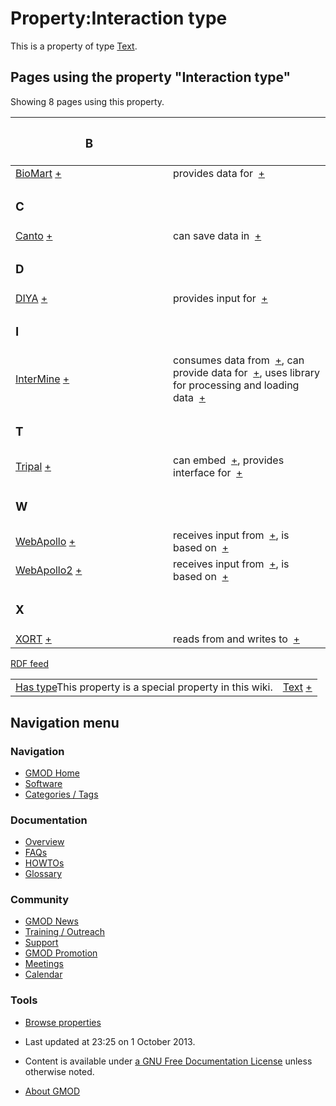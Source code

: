 



<span id="top"></span>




# <span dir="auto">Property:Interaction type</span>









This is a property of type
[Text](Special%3ATypes/Text "Special%3ATypes/Text").

  
<span id="SMWResults"></span>



## Pages using the property "Interaction type"

Showing 8 pages using this property.

<table style="width: 100%; ">
<colgroup>
<col style="width: 50%" />
<col style="width: 50%" />
</colgroup>
<thead>
<tr class="header">
<th class="smwpropname"><h3 id="b">B</h3></th>
<th></th>
</tr>
</thead>
<tbody>
<tr class="odd">
<td class="smwpropname"><a href="BioMart"
title="BioMart">BioMart</a> <span class="smwbrowse"><a
href="Special%3ABrowse/BioMart"
title="Special%3ABrowse/BioMart">+</a></span></td>
<td class="smwprops">provides data for  <span class="smwsearch"><a
href="Special%3ASearchByProperty/Interaction-20type/provides-20data-20for"
title="Special%3ASearchByProperty/Interaction-20type/provides-20data-20for">+</a></span></td>
</tr>
<tr class="even">
<td class="smwpropname"><h3 id="c">C</h3></td>
<td></td>
</tr>
<tr class="odd">
<td class="smwpropname"><a href="Canto" title="Canto">Canto</a> <span
class="smwbrowse"><a href="Special%3ABrowse/Canto"
title="Special%3ABrowse/Canto">+</a></span></td>
<td class="smwprops">can save data in  <span class="smwsearch"><a
href="Special%3ASearchByProperty/Interaction-20type/can-20save-20data-20in"
title="Special%3ASearchByProperty/Interaction-20type/can-20save-20data-20in">+</a></span></td>
</tr>
<tr class="even">
<td class="smwpropname"><h3 id="d">D</h3></td>
<td></td>
</tr>
<tr class="odd">
<td class="smwpropname"><a href="DIYA" title="DIYA">DIYA</a> <span
class="smwbrowse"><a href="Special%3ABrowse/DIYA"
title="Special%3ABrowse/DIYA">+</a></span></td>
<td class="smwprops">provides input for  <span class="smwsearch"><a
href="Special%3ASearchByProperty/Interaction-20type/provides-20input-20for"
title="Special%3ASearchByProperty/Interaction-20type/provides-20input-20for">+</a></span></td>
</tr>
<tr class="even">
<td class="smwpropname"><h3 id="i">I</h3></td>
<td></td>
</tr>
<tr class="odd">
<td class="smwpropname"><a href="InterMine"
title="InterMine">InterMine</a> <span class="smwbrowse"><a
href="Special%3ABrowse/InterMine"
title="Special%3ABrowse/InterMine">+</a></span></td>
<td class="smwprops">consumes data from  <span class="smwsearch"><a
href="Special%3ASearchByProperty/Interaction-20type/consumes-20data-20from"
title="Special%3ASearchByProperty/Interaction-20type/consumes-20data-20from">+</a></span>,
can provide data for  <span class="smwsearch"><a
href="Special%3ASearchByProperty/Interaction-20type/can-20provide-20data-20for"
title="Special%3ASearchByProperty/Interaction-20type/can-20provide-20data-20for">+</a></span>,
uses library for processing and loading data  <span class="smwsearch"><a
href="Special%3ASearchByProperty/Interaction-20type/uses-20library-20for-20processing-20and-20loading-20data"
title="Special%3ASearchByProperty/Interaction-20type/uses-20library-20for-20processing-20and-20loading-20data">+</a></span></td>
</tr>
<tr class="even">
<td class="smwpropname"><h3 id="t">T</h3></td>
<td></td>
</tr>
<tr class="odd">
<td class="smwpropname"><a href="Tripal.1"
title="Tripal">Tripal</a> <span class="smwbrowse"><a
href="Special%3ABrowse/Tripal"
title="Special%3ABrowse/Tripal">+</a></span></td>
<td class="smwprops">can embed  <span class="smwsearch"><a
href="Special%3ASearchByProperty/Interaction-20type/can-20embed"
title="Special%3ASearchByProperty/Interaction-20type/can-20embed">+</a></span>,
provides interface for  <span class="smwsearch"><a
href="Special%3ASearchByProperty/Interaction-20type/provides-20interface-20for"
title="Special%3ASearchByProperty/Interaction-20type/provides-20interface-20for">+</a></span></td>
</tr>
<tr class="even">
<td class="smwpropname"><h3 id="w">W</h3></td>
<td></td>
</tr>
<tr class="odd">
<td class="smwpropname"><a href="WebApollo.1"
title="WebApollo">WebApollo</a> <span class="smwbrowse"><a
href="Special%3ABrowse/WebApollo"
title="Special%3ABrowse/WebApollo">+</a></span></td>
<td class="smwprops">receives input from  <span class="smwsearch"><a
href="Special%3ASearchByProperty/Interaction-20type/receives-20input-20from"
title="Special%3ASearchByProperty/Interaction-20type/receives-20input-20from">+</a></span>,
is based on  <span class="smwsearch"><a
href="Special%3ASearchByProperty/Interaction-20type/is-20based-20on"
title="Special%3ASearchByProperty/Interaction-20type/is-20based-20on">+</a></span></td>
</tr>
<tr class="even">
<td class="smwpropname"><a href="WebApollo2"
title="WebApollo2">WebApollo2</a> <span class="smwbrowse"><a
href="Special%3ABrowse/WebApollo2"
title="Special%3ABrowse/WebApollo2">+</a></span></td>
<td class="smwprops">receives input from  <span class="smwsearch"><a
href="Special%3ASearchByProperty/Interaction-20type/receives-20input-20from"
title="Special%3ASearchByProperty/Interaction-20type/receives-20input-20from">+</a></span>,
is based on  <span class="smwsearch"><a
href="Special%3ASearchByProperty/Interaction-20type/is-20based-20on"
title="Special%3ASearchByProperty/Interaction-20type/is-20based-20on">+</a></span></td>
</tr>
<tr class="odd">
<td class="smwpropname"><h3 id="x">X</h3></td>
<td></td>
</tr>
<tr class="even">
<td class="smwpropname"><a href="XORT.1" title="XORT">XORT</a> <span
class="smwbrowse"><a href="Special%3ABrowse/XORT"
title="Special%3ABrowse/XORT">+</a></span></td>
<td class="smwprops">reads from and writes to  <span
class="smwsearch"><a
href="Special%3ASearchByProperty/Interaction-20type/reads-20from-20and-20writes-20to"
title="Special%3ASearchByProperty/Interaction-20type/reads-20from-20and-20writes-20to">+</a></span></td>
</tr>
</tbody>
</table>




</span><span class="smwrdflink"><span class="rdflink">[RDF
feed](http://gmod.org/wiki/Special:ExportRDF/Property%3AInteraction_type "Special:ExportRDF/Property:Interaction type")</span></span>

|  |  |
|----|----|
| <span class="smw-highlighter" data-type="1" state="inline" data-title="Property"><span class="smwbuiltin">[Has type](Property%3AHas_type "Property:Has type")</span><span class="smwttcontent">This property is a special property in this wiki.</span></span> | [Text](Special%3ATypes/Text "Special%3ATypes/Text") <span class="smwsearch">[+](Special%3ASearchByProperty/Has-20type/Text "Special%3ASearchByProperty/Has-20type/Text")</span> |






## Navigation menu









### Navigation



- <span id="n-GMOD-Home">[GMOD Home](Main_Page)</span>
- <span id="n-Software">[Software](GMOD_Components)</span>
- <span id="n-Categories-.2F-Tags">[Categories /
  Tags](Categories)</span>




### Documentation



- <span id="n-Overview">[Overview](Overview)</span>
- <span id="n-FAQs">[FAQs](Category%3AFAQ)</span>
- <span id="n-HOWTOs">[HOWTOs](Category%3AHOWTO)</span>
- <span id="n-Glossary">[Glossary](Glossary)</span>




### Community



- <span id="n-GMOD-News">[GMOD News](GMOD_News)</span>
- <span id="n-Training-.2F-Outreach">[Training /
  Outreach](Training_and_Outreach)</span>
- <span id="n-Support">[Support](Support)</span>
- <span id="n-GMOD-Promotion">[GMOD Promotion](GMOD_Promotion)</span>
- <span id="n-Meetings">[Meetings](Meetings)</span>
- <span id="n-Calendar">[Calendar](Calendar)</span>




### Tools

- <span id="t-smwbrowselink"><a href="Special%3ABrowse/Property%3AInteraction_type"
  rel="smw-browse">Browse properties</a></span>



- <span id="footer-info-lastmod">Last updated at 23:25 on 1 October
  2013.</span>
<!-- - <span id="footer-info-viewcount">7,750 page views.</span> -->
- <span id="footer-info-copyright">Content is available under
  <a href="http://www.gnu.org/licenses/fdl-1.3.html" class="external"
  rel="nofollow">a GNU Free Documentation License</a> unless otherwise
  noted.</span>

<!-- -->

- <span id="footer-places-about">[About
  GMOD](GMOD%3AAbout "GMOD%3AAbout")</span>

<!-- -->




